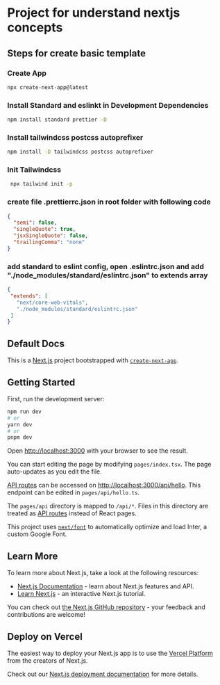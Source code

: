 # Project for understand nextjs concepts

## Steps for create basic template

### Create App
```bash
npx create-next-app@latest
```

### Install Standard and eslinkt in Development Dependencies
```bash
npm install standard prettier -D
```
### Install tailwindcss postcss autoprefixer
```bash
npm install -D tailwindcss postcss autoprefixer
```

### Init Tailwindcss 
```bash
 npx tailwind init -p
 ```

### create file .prettierrc.json in root folder with following code
```json
{
  "semi": false,
  "singleQuote": true,
  "jsxSingleQuote": false,
  "trailingComma": "none"
}
```
 

 ### add standard to eslint config, open .eslintrc.json and add "./node_modules/standard/eslintrc.json" to extends array

 ```json
 {
  "extends": [
    "next/core-web-vitals",
    "./node_modules/standard/eslintrc.json"
  ]
}
```



## Default Docs

This is a [Next.js](https://nextjs.org/) project bootstrapped with [`create-next-app`](https://github.com/vercel/next.js/tree/canary/packages/create-next-app).

## Getting Started

First, run the development server:

```bash
npm run dev
# or
yarn dev
# or
pnpm dev
```

Open [http://localhost:3000](http://localhost:3000) with your browser to see the result.

You can start editing the page by modifying `pages/index.tsx`. The page auto-updates as you edit the file.

[API routes](https://nextjs.org/docs/api-routes/introduction) can be accessed on [http://localhost:3000/api/hello](http://localhost:3000/api/hello). This endpoint can be edited in `pages/api/hello.ts`.

The `pages/api` directory is mapped to `/api/*`. Files in this directory are treated as [API routes](https://nextjs.org/docs/api-routes/introduction) instead of React pages.

This project uses [`next/font`](https://nextjs.org/docs/basic-features/font-optimization) to automatically optimize and load Inter, a custom Google Font.

## Learn More

To learn more about Next.js, take a look at the following resources:

- [Next.js Documentation](https://nextjs.org/docs) - learn about Next.js features and API.
- [Learn Next.js](https://nextjs.org/learn) - an interactive Next.js tutorial.

You can check out [the Next.js GitHub repository](https://github.com/vercel/next.js/) - your feedback and contributions are welcome!

## Deploy on Vercel

The easiest way to deploy your Next.js app is to use the [Vercel Platform](https://vercel.com/new?utm_medium=default-template&filter=next.js&utm_source=create-next-app&utm_campaign=create-next-app-readme) from the creators of Next.js.

Check out our [Next.js deployment documentation](https://nextjs.org/docs/deployment) for more details.
